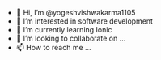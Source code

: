 - 👋 Hi, I’m @yogeshvishwakarma1105
- 👀 I’m interested in software development
- 🌱 I’m currently learning Ionic
- 💞️ I’m looking to collaborate on ...
- 📫 How to reach me ...

<!---
yogeshvishwakarma1105/yogeshvishwakarma1105 is a ✨ special ✨ repository because its `README.md` (this file) appears on your GitHub profile.
You can click the Preview link to take a look at your changes.
--->
